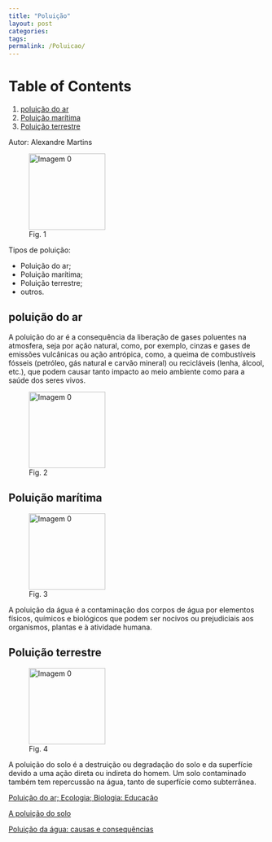 ```yaml
---
title: "Poluição"
layout: post
categories: 
tags: 
permalink: /Poluicao/
---
```



# Table of Contents

   1.  [poluição do ar](#orgf7ed602)
   2.  [Poluição marítima](#orga676c99)
   3.  [Poluição terrestre](#org3d8f96c)

Autor: Alexandre Martins

<figure>
<img  src="/1P/assets/Poluicao0.jpg" alt="Imagem 0" width="150"/>
<figcaption>Fig. 1</figcaption>
</figure>

Tipos de poluição:

-   Poluição do ar;
-   Poluição marítima;
-   Poluição terrestre;
-   outros.


<a id="orgf7ed602"></a>

## poluição do ar

A poluição do ar é a consequência da liberação de gases poluentes na atmosfera, seja por ação natural, como, por exemplo, cinzas e gases de emissões vulcânicas ou ação antrópica, como, a queima de combustíveis fósseis (petróleo, gás natural e carvão mineral) ou recicláveis (lenha, álcool, etc.), que podem causar tanto impacto ao meio ambiente como para a saúde dos seres vivos.

<figure>
<img  src="/1P/assets/Poluicao1.png" alt="Imagem 0" width="150"/>
<figcaption>Fig. 2</figcaption>
</figure>


<a id="orga676c99"></a>

## Poluição marítima

<figure>
<img  src="/1P/assets/Poluicao2.png" alt="Imagem 0" width="150"/>
<figcaption>Fig. 3</figcaption>
</figure>

A poluição da água é a contaminação dos corpos de água por elementos físicos, químicos e biológicos que podem ser nocivos ou prejudiciais aos organismos, plantas e à atividade humana.


<a id="org3d8f96c"></a>

## Poluição terrestre

<figure>
<img  src="/1P/assets/Poluicao3.png" alt="Imagem 0" width="150"/>
<figcaption>Fig. 4</figcaption>
</figure>

A poluição do solo é a destruição ou degradação do solo e da superfície devido a uma ação direta ou indireta do homem. Um solo contaminado também tem repercussão na água, tanto de superfície como subterrânea.

[Poluição do ar; Ecologia; Biologia: Educação](http://educacao.globo.com/biologia/assunto/ecologia/poluicao-do-ar.html)

[A poluição do solo](https://ingeoexpert.com/pt/blog/2020/11/23/a-poluicao-do-solo/)

[Poluição da água: causas e consequências](https://www.todamateria.com.br/poluicao-da-agua/)
